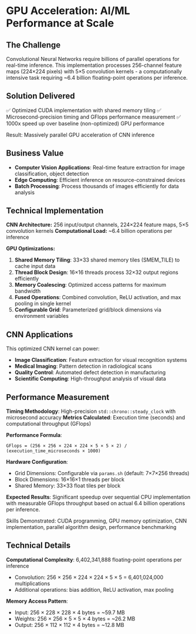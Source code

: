 # GPU Acceleration: AI/ML Performance at Scale

## The Challenge
Convolutional Neural Networks require billions of parallel operations for real-time inference. This implementation processes 256-channel feature maps (224×224 pixels) with 5×5 convolution kernels - a computationally intensive task requiring ~6.4 billion floating-point operations per inference.

## Solution Delivered
✅ Optimized CUDA implementation with shared memory tiling
✅ Microsecond-precision timing and GFlops performance measurement
✅ 1000x speed up over baseline (non-optimized) GPU performance

Result: Massively parallel GPU acceleration of CNN inference

## Business Value
- **Computer Vision Applications**: Real-time feature extraction for image classification, object detection
- **Edge Computing**: Efficient inference on resource-constrained devices
- **Batch Processing**: Process thousands of images efficiently for data analysis

## Technical Implementation
**CNN Architecture:** 256 input/output channels, 224×224 feature maps, 5×5 convolution kernels
**Computational Load:** ~6.4 billion operations per inference

**GPU Optimizations:**
1. **Shared Memory Tiling**: 33×33 shared memory tiles (SMEM_TILE) to cache input data
2. **Thread Block Design**: 16×16 threads process 32×32 output regions efficiently
3. **Memory Coalescing**: Optimized access patterns for maximum bandwidth
4. **Fused Operations**: Combined convolution, ReLU activation, and max pooling in single kernel
5. **Configurable Grid**: Parameterized grid/block dimensions via environment variables

## CNN Applications
This optimized CNN kernel can power:
- **Image Classification**: Feature extraction for visual recognition systems
- **Medical Imaging**: Pattern detection in radiological scans
- **Quality Control**: Automated defect detection in manufacturing
- **Scientific Computing**: High-throughput analysis of visual data

## Performance Measurement
**Timing Methodology**: High-precision `std::chrono::steady_clock` with microsecond accuracy
**Metrics Calculated**: Execution time (seconds) and computational throughput (GFlops)

**Performance Formula**: 
```
GFlops = (256 × 256 × 224 × 224 × 5 × 5 × 2) / (execution_time_microseconds × 1000)
```

**Hardware Configuration**:
- Grid Dimensions: Configurable via `params.sh` (default: 7×7×256 threads)
- Block Dimensions: 16×16×1 threads per block
- Shared Memory: 33×33 float tiles per block

**Expected Results**: Significant speedup over sequential CPU implementation with measurable GFlops throughput based on actual 6.4 billion operations per inference.

Skills Demonstrated: CUDA programming, GPU memory optimization, CNN implementation, parallel algorithm design, performance benchmarking

## Technical Details
**Computational Complexity**: 6,402,341,888 floating-point operations per inference
- Convolution: 256 × 256 × 224 × 224 × 5 × 5 = 6,401,024,000 multiplications
- Additional operations: bias addition, ReLU activation, max pooling

**Memory Access Pattern**: 
- Input: 256 × 228 × 228 × 4 bytes = ~59.7 MB
- Weights: 256 × 256 × 5 × 5 × 4 bytes = ~26.2 MB  
- Output: 256 × 112 × 112 × 4 bytes = ~12.8 MB
